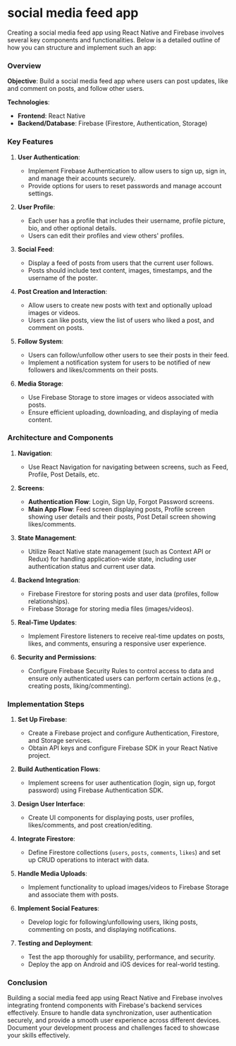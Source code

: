 <h1>social media feed app</h1>

Creating a social media feed app using React Native and Firebase involves several key components and functionalities. Below is a detailed outline of how you can structure and implement such an app:

### Overview

**Objective**: Build a social media feed app where users can post updates, like and comment on posts, and follow other users.

**Technologies**:
- **Frontend**: React Native
- **Backend/Database**: Firebase (Firestore, Authentication, Storage)

### Key Features

1. **User Authentication**:
   - Implement Firebase Authentication to allow users to sign up, sign in, and manage their accounts securely.
   - Provide options for users to reset passwords and manage account settings.

2. **User Profile**:
   - Each user has a profile that includes their username, profile picture, bio, and other optional details.
   - Users can edit their profiles and view others' profiles.

3. **Social Feed**:
   - Display a feed of posts from users that the current user follows.
   - Posts should include text content, images, timestamps, and the username of the poster.

4. **Post Creation and Interaction**:
   - Allow users to create new posts with text and optionally upload images or videos.
   - Users can like posts, view the list of users who liked a post, and comment on posts.

5. **Follow System**:
   - Users can follow/unfollow other users to see their posts in their feed.
   - Implement a notification system for users to be notified of new followers and likes/comments on their posts.

6. **Media Storage**:
   - Use Firebase Storage to store images or videos associated with posts.
   - Ensure efficient uploading, downloading, and displaying of media content.

### Architecture and Components

1. **Navigation**:
   - Use React Navigation for navigating between screens, such as Feed, Profile, Post Details, etc.

2. **Screens**:
   - **Authentication Flow**: Login, Sign Up, Forgot Password screens.
   - **Main App Flow**: Feed screen displaying posts, Profile screen showing user details and their posts, Post Detail screen showing likes/comments.

3. **State Management**:
   - Utilize React Native state management (such as Context API or Redux) for handling application-wide state, including user authentication status and current user data.

4. **Backend Integration**:
   - Firebase Firestore for storing posts and user data (profiles, follow relationships).
   - Firebase Storage for storing media files (images/videos).

5. **Real-Time Updates**:
   - Implement Firestore listeners to receive real-time updates on posts, likes, and comments, ensuring a responsive user experience.

6. **Security and Permissions**:
   - Configure Firebase Security Rules to control access to data and ensure only authenticated users can perform certain actions (e.g., creating posts, liking/commenting).

### Implementation Steps

1. **Set Up Firebase**:
   - Create a Firebase project and configure Authentication, Firestore, and Storage services.
   - Obtain API keys and configure Firebase SDK in your React Native project.

2. **Build Authentication Flows**:
   - Implement screens for user authentication (login, sign up, forgot password) using Firebase Authentication SDK.

3. **Design User Interface**:
   - Create UI components for displaying posts, user profiles, likes/comments, and post creation/editing.

4. **Integrate Firestore**:
   - Define Firestore collections (`users`, `posts`, `comments`, `likes`) and set up CRUD operations to interact with data.

5. **Handle Media Uploads**:
   - Implement functionality to upload images/videos to Firebase Storage and associate them with posts.

6. **Implement Social Features**:
   - Develop logic for following/unfollowing users, liking posts, commenting on posts, and displaying notifications.

7. **Testing and Deployment**:
   - Test the app thoroughly for usability, performance, and security.
   - Deploy the app on Android and iOS devices for real-world testing.

### Conclusion

Building a social media feed app using React Native and Firebase involves integrating frontend components with Firebase's backend services effectively. Ensure to handle data synchronization, user authentication securely, and provide a smooth user experience across different devices. Document your development process and challenges faced to showcase your skills effectively.